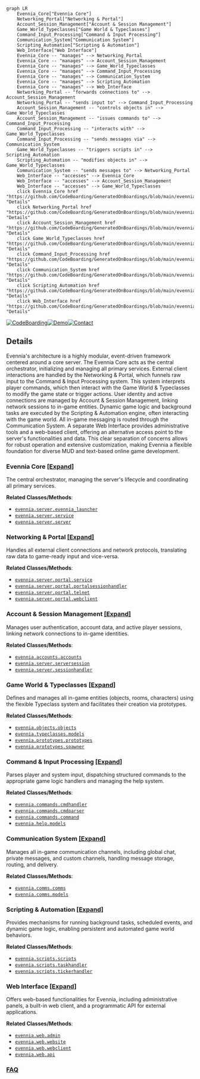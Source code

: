 ```mermaid
graph LR
    Evennia_Core["Evennia Core"]
    Networking_Portal["Networking & Portal"]
    Account_Session_Management["Account & Session Management"]
    Game_World_Typeclasses["Game World & Typeclasses"]
    Command_Input_Processing["Command & Input Processing"]
    Communication_System["Communication System"]
    Scripting_Automation["Scripting & Automation"]
    Web_Interface["Web Interface"]
    Evennia_Core -- "manages" --> Networking_Portal
    Evennia_Core -- "manages" --> Account_Session_Management
    Evennia_Core -- "manages" --> Game_World_Typeclasses
    Evennia_Core -- "manages" --> Command_Input_Processing
    Evennia_Core -- "manages" --> Communication_System
    Evennia_Core -- "manages" --> Scripting_Automation
    Evennia_Core -- "manages" --> Web_Interface
    Networking_Portal -- "forwards connections to" --> Account_Session_Management
    Networking_Portal -- "sends input to" --> Command_Input_Processing
    Account_Session_Management -- "controls objects in" --> Game_World_Typeclasses
    Account_Session_Management -- "issues commands to" --> Command_Input_Processing
    Command_Input_Processing -- "interacts with" --> Game_World_Typeclasses
    Command_Input_Processing -- "sends messages via" --> Communication_System
    Game_World_Typeclasses -- "triggers scripts in" --> Scripting_Automation
    Scripting_Automation -- "modifies objects in" --> Game_World_Typeclasses
    Communication_System -- "sends messages to" --> Networking_Portal
    Web_Interface -- "accesses" --> Evennia_Core
    Web_Interface -- "accesses" --> Account_Session_Management
    Web_Interface -- "accesses" --> Game_World_Typeclasses
    click Evennia_Core href "https://github.com/CodeBoarding/GeneratedOnBoardings/blob/main/evennia/Evennia_Core.md" "Details"
    click Networking_Portal href "https://github.com/CodeBoarding/GeneratedOnBoardings/blob/main/evennia/Networking_Portal.md" "Details"
    click Account_Session_Management href "https://github.com/CodeBoarding/GeneratedOnBoardings/blob/main/evennia/Account_Session_Management.md" "Details"
    click Game_World_Typeclasses href "https://github.com/CodeBoarding/GeneratedOnBoardings/blob/main/evennia/Game_World_Typeclasses.md" "Details"
    click Command_Input_Processing href "https://github.com/CodeBoarding/GeneratedOnBoardings/blob/main/evennia/Command_Input_Processing.md" "Details"
    click Communication_System href "https://github.com/CodeBoarding/GeneratedOnBoardings/blob/main/evennia/Communication_System.md" "Details"
    click Scripting_Automation href "https://github.com/CodeBoarding/GeneratedOnBoardings/blob/main/evennia/Scripting_Automation.md" "Details"
    click Web_Interface href "https://github.com/CodeBoarding/GeneratedOnBoardings/blob/main/evennia/Web_Interface.md" "Details"
```

[![CodeBoarding](https://img.shields.io/badge/Generated%20by-CodeBoarding-9cf?style=flat-square)](https://github.com/CodeBoarding/GeneratedOnBoardings)[![Demo](https://img.shields.io/badge/Try%20our-Demo-blue?style=flat-square)](https://www.codeboarding.org/demo)[![Contact](https://img.shields.io/badge/Contact%20us%20-%20contact@codeboarding.org-lightgrey?style=flat-square)](mailto:contact@codeboarding.org)

## Details

Evennia's architecture is a highly modular, event-driven framework centered around a core server. The Evennia Core acts as the central orchestrator, initializing and managing all primary services. External client interactions are handled by the Networking & Portal, which funnels raw input to the Command & Input Processing system. This system interprets player commands, which then interact with the Game World & Typeclasses to modify the game state or trigger actions. User identity and active connections are managed by Account & Session Management, linking network sessions to in-game entities. Dynamic game logic and background tasks are executed by the Scripting & Automation engine, often interacting with the game world. All in-game messaging is routed through the Communication System. A separate Web Interface provides administrative tools and a web-based client, offering an alternative access point to the server's functionalities and data. This clear separation of concerns allows for robust operation and extensive customization, making Evennia a flexible foundation for diverse MUD and text-based online game development.

### Evennia Core [[Expand]](./Evennia_Core.md)
The central orchestrator, managing the server's lifecycle and coordinating all primary services.


**Related Classes/Methods**:

- <a href="https://github.com/evennia/evennia/blob/main/evennia/server/evennia_launcher.py" target="_blank" rel="noopener noreferrer">`evennia.server.evennia_launcher`</a>
- <a href="https://github.com/evennia/evennia/blob/main/evennia/server/service.py" target="_blank" rel="noopener noreferrer">`evennia.server.service`</a>
- <a href="https://github.com/evennia/evennia/blob/main/evennia/server/server.py" target="_blank" rel="noopener noreferrer">`evennia.server.server`</a>


### Networking & Portal [[Expand]](./Networking_Portal.md)
Handles all external client connections and network protocols, translating raw data to game-ready input and vice-versa.


**Related Classes/Methods**:

- <a href="https://github.com/evennia/evennia/blob/main/evennia/server/portal/service.py" target="_blank" rel="noopener noreferrer">`evennia.server.portal.service`</a>
- <a href="https://github.com/evennia/evennia/blob/main/evennia/server/portal/portalsessionhandler.py" target="_blank" rel="noopener noreferrer">`evennia.server.portal.portalsessionhandler`</a>
- <a href="https://github.com/evennia/evennia/blob/main/evennia/server/portal/telnet.py" target="_blank" rel="noopener noreferrer">`evennia.server.portal.telnet`</a>
- <a href="https://github.com/evennia/evennia/blob/main/evennia/server/portal/webclient.py" target="_blank" rel="noopener noreferrer">`evennia.server.portal.webclient`</a>


### Account & Session Management [[Expand]](./Account_Session_Management.md)
Manages user authentication, account data, and active player sessions, linking network connections to in-game identities.


**Related Classes/Methods**:

- <a href="https://github.com/evennia/evennia/blob/main/evennia/accounts/accounts.py" target="_blank" rel="noopener noreferrer">`evennia.accounts.accounts`</a>
- <a href="https://github.com/evennia/evennia/blob/main/evennia/server/serversession.py" target="_blank" rel="noopener noreferrer">`evennia.server.serversession`</a>
- <a href="https://github.com/evennia/evennia/blob/main/evennia/server/sessionhandler.py" target="_blank" rel="noopener noreferrer">`evennia.server.sessionhandler`</a>


### Game World & Typeclasses [[Expand]](./Game_World_Typeclasses.md)
Defines and manages all in-game entities (objects, rooms, characters) using the flexible Typeclass system and facilitates their creation via prototypes.


**Related Classes/Methods**:

- <a href="https://github.com/evennia/evennia/blob/main/evennia/objects/objects.py" target="_blank" rel="noopener noreferrer">`evennia.objects.objects`</a>
- <a href="https://github.com/evennia/evennia/blob/main/evennia/typeclasses/models.py" target="_blank" rel="noopener noreferrer">`evennia.typeclasses.models`</a>
- <a href="https://github.com/evennia/evennia/blob/main/evennia/prototypes/prototypes.py" target="_blank" rel="noopener noreferrer">`evennia.prototypes.prototypes`</a>
- <a href="https://github.com/evennia/evennia/blob/main/evennia/prototypes/spawner.py" target="_blank" rel="noopener noreferrer">`evennia.prototypes.spawner`</a>


### Command & Input Processing [[Expand]](./Command_Input_Processing.md)
Parses player and system input, dispatching structured commands to the appropriate game logic handlers and managing the help system.


**Related Classes/Methods**:

- <a href="https://github.com/evennia/evennia/blob/main/evennia/commands/cmdhandler.py" target="_blank" rel="noopener noreferrer">`evennia.commands.cmdhandler`</a>
- <a href="https://github.com/evennia/evennia/blob/main/evennia/commands/cmdparser.py" target="_blank" rel="noopener noreferrer">`evennia.commands.cmdparser`</a>
- <a href="https://github.com/evennia/evennia/blob/main/evennia/commands/command.py" target="_blank" rel="noopener noreferrer">`evennia.commands.command`</a>
- <a href="https://github.com/evennia/evennia/blob/main/evennia/help/models.py" target="_blank" rel="noopener noreferrer">`evennia.help.models`</a>


### Communication System [[Expand]](./Communication_System.md)
Manages all in-game communication channels, including global chat, private messages, and custom channels, handling message storage, routing, and delivery.


**Related Classes/Methods**:

- <a href="https://github.com/evennia/evennia/blob/main/evennia/comms/comms.py" target="_blank" rel="noopener noreferrer">`evennia.comms.comms`</a>
- <a href="https://github.com/evennia/evennia/blob/main/evennia/comms/models.py" target="_blank" rel="noopener noreferrer">`evennia.comms.models`</a>


### Scripting & Automation [[Expand]](./Scripting_Automation.md)
Provides mechanisms for running background tasks, scheduled events, and dynamic game logic, enabling persistent and automated game world behaviors.


**Related Classes/Methods**:

- <a href="https://github.com/evennia/evennia/blob/main/evennia/scripts/scripts.py" target="_blank" rel="noopener noreferrer">`evennia.scripts.scripts`</a>
- <a href="https://github.com/evennia/evennia/blob/main/evennia/scripts/taskhandler.py" target="_blank" rel="noopener noreferrer">`evennia.scripts.taskhandler`</a>
- <a href="https://github.com/evennia/evennia/blob/main/evennia/scripts/tickerhandler.py" target="_blank" rel="noopener noreferrer">`evennia.scripts.tickerhandler`</a>


### Web Interface [[Expand]](./Web_Interface.md)
Offers web-based functionalities for Evennia, including administrative panels, a built-in web client, and a programmatic API for external applications.


**Related Classes/Methods**:

- <a href="https://github.com/evennia/evennia/blob/main/evennia/web/admin" target="_blank" rel="noopener noreferrer">`evennia.web.admin`</a>
- <a href="https://github.com/evennia/evennia/blob/main/evennia/web/website" target="_blank" rel="noopener noreferrer">`evennia.web.website`</a>
- <a href="https://github.com/evennia/evennia/blob/main/evennia/web/webclient" target="_blank" rel="noopener noreferrer">`evennia.web.webclient`</a>
- <a href="https://github.com/evennia/evennia/blob/main/evennia/web/api" target="_blank" rel="noopener noreferrer">`evennia.web.api`</a>




### [FAQ](https://github.com/CodeBoarding/GeneratedOnBoardings/tree/main?tab=readme-ov-file#faq)